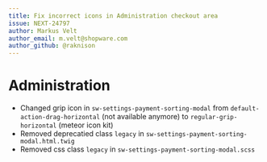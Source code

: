 ```yaml
---
title: Fix incorrect icons in Administration checkout area
issue: NEXT-24797
author: Markus Velt
author_email: m.velt@shopware.com
author_github: @raknison
---
```

# Administration
* Changed grip icon in `sw-settings-payment-sorting-modal` from `default-action-drag-horizontal` (not available anymore) to `regular-grip-horizontal` (meteor icon kit)
* Removed deprecatied class `legacy` in `sw-settings-payment-sorting-modal.html.twig`
* Removed css class `legacy` in `sw-settings-payment-sorting-modal.scss`
